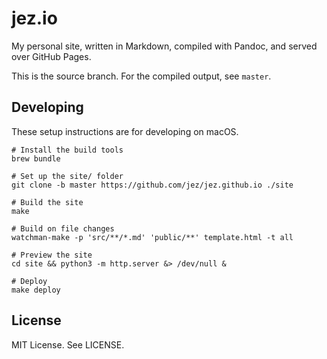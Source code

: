 # jez.io

My personal site, written in Markdown, compiled with Pandoc, and served over
GitHub Pages.

This is the source branch. For the compiled output, see `master`.

## Developing

These setup instructions are for developing on macOS.

```shell
# Install the build tools
brew bundle

# Set up the site/ folder
git clone -b master https://github.com/jez/jez.github.io ./site

# Build the site
make

# Build on file changes
watchman-make -p 'src/**/*.md' 'public/**' template.html -t all

# Preview the site
cd site && python3 -m http.server &> /dev/null &

# Deploy
make deploy
```

## License

MIT License. See LICENSE.
